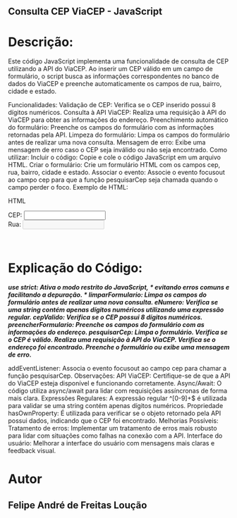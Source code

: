 ## Consulta CEP ViaCEP - JavaScript

# Descrição:
Este código JavaScript implementa uma funcionalidade de consulta de CEP utilizando a API do ViaCEP. Ao inserir um CEP válido em um campo de formulário, o script busca as informações correspondentes no banco de dados do ViaCEP e preenche automaticamente os campos de rua, bairro, cidade e estado.


Funcionalidades:
Validação de CEP: Verifica se o CEP inserido possui 8 dígitos numéricos.
Consulta à API ViaCEP: Realiza uma requisição à API do ViaCEP para obter as informações do endereço.
Preenchimento automático do formulário: Preenche os campos do formulário com as informações retornadas pela API.
Limpeza do formulário: Limpa os campos do formulário antes de realizar uma nova consulta.
Mensagem de erro: Exibe uma mensagem de erro caso o CEP seja inválido ou não seja encontrado.
Como utilizar:
Incluir o código: Copie e cole o código JavaScript em um arquivo HTML.
Criar o formulário: Crie um formulário HTML com os campos cep, rua, bairro, cidade e estado.
Associar o evento: Associe o evento focusout ao campo cep para que a função pesquisarCep seja chamada quando o campo perder o foco.
Exemplo de HTML:

HTML


<!DOCTYPE html>
<html>
<head>
    <title>Consulta CEP</title>
</head>
<body>
    <form>
        <label for="cep">CEP:</label>
        <input type="text" id="cep" name="cep">
        <br>
        <label for="rua">Rua:</label>
        <input type="text" id="rua" name="rua" disabled>
        <br>
        </form>
    <script src="seu_script.js"></script>
</body>
</html>

<br>

# Explicação do Código:
***use strict: Ativa o modo restrito do JavaScript, * evitando erros comuns e facilitando a depuração. *
limparFormulario: Limpa os campos do formulário antes de realizar uma nova consulta.
eNumero: Verifica se uma string contém apenas dígitos numéricos utilizando uma expressão regular.
cepValido: Verifica se o CEP possui 8 dígitos numéricos.
preencherFormulario: Preenche os campos do formulário com as informações do endereço.
pesquisarCep:
Limpa o formulário.
Verifica se o CEP é válido.
Realiza uma requisição à API do ViaCEP.
Verifica se o endereço foi encontrado.
Preenche o formulário ou exibe uma mensagem de erro.***
<br>

addEventListener: Associa o evento focusout ao campo cep para chamar a função pesquisarCep.
Observações:
API ViaCEP: Certifique-se de que a API do ViaCEP esteja disponível e funcionando corretamente.
Async/Await: O código utiliza async/await para lidar com requisições assíncronas de forma mais clara.
Expressões Regulares: A expressão regular ^[0-9]+$ é utilizada para validar se uma string contém apenas dígitos numéricos.
Propriedade hasOwnProperty: É utilizada para verificar se o objeto retornado pela API possui dados, indicando que o CEP foi encontrado.
Melhorias Possíveis:
Tratamento de erros: Implementar um tratamento de erros mais robusto para lidar com situações como falhas na conexão com a API.
Interface do usuário: Melhorar a interface do usuário com mensagens mais claras e feedback visual.

# Autor
## Felipe André de Freitas Loução